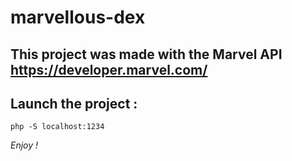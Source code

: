 # marvellous-dex

## This project was made with the Marvel API https://developer.marvel.com/

## Launch the project : 

`php -S localhost:1234`

_Enjoy !_

